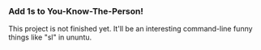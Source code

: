 ### Add 1s to You-Know-The-Person! ###

This project is not finished yet. It'll be an interesting command-line funny things like "sl" in ununtu. 
